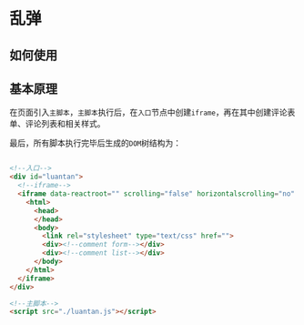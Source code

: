 # 乱弹

## 如何使用


## 基本原理

在页面引入`主脚本`，`主脚本`执行后，在`入口`节点中创建`iframe`，再在其中创建评论表单、评论列表和相关样式。

最后，所有脚本执行完毕后生成的`DOM`树结构为：
```HTML

<!--入口-->
<div id="luantan">
  <!--iframe-->
  <iframe data-reactroot="" scrolling="false" horizontalscrolling="no" verticalscrolling="no">
    <html>
      <head> 
      </head>
      <body>
        <link rel="stylesheet" type="text/css" href="">
        <div><!--comment form--></div>
        <div><!--comment list--></div>
      </body>
    </html>
  </iframe>
</div>

<!--主脚本-->
<script src="./luantan.js"></script>
```
